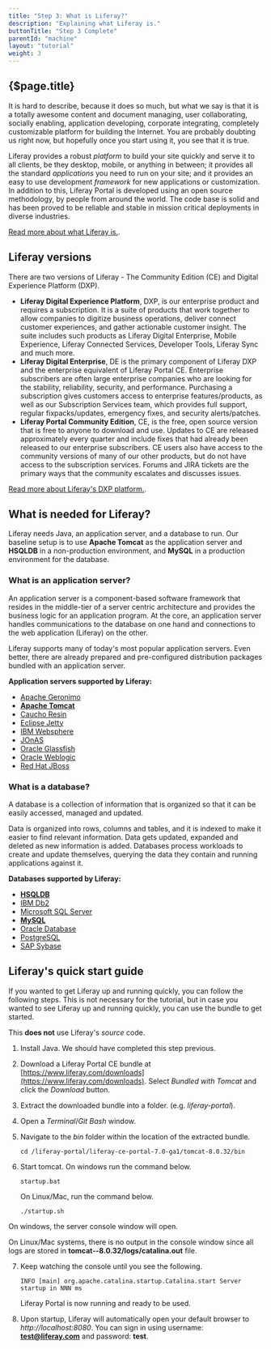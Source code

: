 ```yaml
---
title: "Step 3: What is Liferay?"
description: "Explaining what Liferay is."
buttonTitle: "Step 3 Complete"
parentId: "machine"
layout: "tutorial"
weight: 3
---
```


## {$page.title}

It is hard to describe, because it does so much, but what we say is that it is a totally awesome content and document managing, user collaborating, socially enabling, application developing, corporate integrating, completely customizable platform for building the Internet. You are probably doubting us right now, but hopefully once you start using it, you see that it is true.

Liferay provides a robust *platform* to build your site quickly and serve it to all clients, be they desktop, mobile, or anything in between; it provides all the standard *applications* you need to run on your site; and it provides an easy to use development *framework* for new applications or customization. In addition to this, Liferay Portal is developed using an open source methodology, by people from around the world. The code base is solid and has been proved to be reliable and stable in mission critical deployments in diverse industries.

[Read more about what Liferay is.](https://dev.liferay.com/discover/portal).

## Liferay versions

There are two versions of Liferay - The Community Edition (CE) and Digital Experience Platform (DXP).


* **Liferay Digital Experience Platform**, DXP, is our enterprise product and requires a subscription. It is a suite of products that work together to allow companies to digitize business operations, deliver connect customer experiences, and gather actionable customer insight. The suite includes such products as Liferay Digital Enterprise, Mobile Experience, Liferay Connected Services, Developer Tools, Liferay Sync and much more.
* **Liferay Digital Enterprise**, DE is the primary component of Liferay DXP and the enterprise equivalent of Liferay Portal CE. Enterprise subscribers are often large enterprise companies who are looking for the stability, reliability, security, and performance. Purchasing a subscription gives customers access to enterprise features/products, as well as our Subscription Services team, which provides full support, regular fixpacks/updates, emergency fixes, and security alerts/patches.
* **Liferay Portal Community Edition**, CE, is the free, open source version that is free to anyone to download and use.  Updates to CE are released approximately every quarter and include fixes that had already been released to our enterprise subscribers. CE users also have access to the community versions of many of our other products, but do not have access to the subscription services. Forums and JIRA tickets are the primary ways that the community escalates and discusses issues.

[Read more about Liferay's DXP platform.](https://www.liferay.com/resources/l?title=digital-experience-platform).

## What is needed for Liferay?

Liferay needs Java, an application server, and a database to run. Our baseline setup is to use **Apache Tomcat** as the application server and **HSQLDB** in a non-production environment, and **MySQL** in a production environment for the database.

### What is an application server?

An application server is a component-based software framework that resides in the middle-tier of a server centric architecture and provides the business logic for an application program. At the core, an application server handles communications to the database on one hand and connections to the web application (Liferay) on the other.

Liferay supports many of today's most popular application servers. Even better, there are already prepared and pre-configured distribution packages bundled with an application server.

**Application servers supported by Liferay:**

* [Apache Geronimo](http://geronimo.apache.org)
* **[Apache Tomcat](http://tomcat.apache.org)**
* [Caucho Resin](http://caucho.com)
* [Eclipse Jetty](https://www.eclipse.org/jetty)
* [IBM Websphere](https://www.ibm.com/cloud/websphere-application-platform)
* [JOnAS](https://jonas.ow2.org/bin/view/Main)
* [Oracle Glassfish](http://www.oracle.com/technetwork/middleware/glassfish/overview/index.html)
* [Oracle Weblogic](https://www.oracle.com/middleware/weblogic/index.html)
* [Red Hat JBoss](https://www.redhat.com/en/technologies/jboss-middleware)

### What is a database?

A database is a collection of information that is organized so that it can be easily accessed, managed and updated.

Data is organized into rows, columns and tables, and it is indexed to make it easier to find relevant information. Data gets updated, expanded and deleted as new information is added. Databases process workloads to create and update themselves, querying the data they contain and running applications against it.

**Databases supported by Liferay:**

* **[HSQLDB](http://hsqldb.org)**
* [IBM Db2](https://www.ibm.com/analytics/us/en/db2)
* [Microsoft SQL Server](https://www.microsoft.com/en-us/sql-server/sql-server-2017)
* **[MySQL](https://www.mysql.com)**
* [Oracle Database](https://www.oracle.com/database/index.html)
* [PostgreSQL](https://www.postgresql.org)
* [SAP Sybase](https://www.sap.com/products/sybase-ase.html)

## Liferay's quick start guide

If you wanted to get Liferay up and running quickly, you can follow the following steps. This is not necessary for the tutorial, but in case you wanted to see Liferay up and running quickly, you can use the bundle to get started.

This **does not** use Liferay's *source* code.

1. Install Java. We should have completed this step previous.
2. Download a Liferay Portal CE bundle at [https://www.liferay.com/downloads](https://www.liferay.com/downloads). Select *Bundled with Tomcat* and click the *Download* button.
3. Extract the downloaded bundle into a folder. (e.g. *liferay-portal*).
4. Open a *Terminal*/*Git Bash* window.
5. Navigate to the *bin* folder within the location of the extracted bundle.
    ```shell
    cd /liferay-portal/liferay-ce-portal-7.0-ga1/tomcat-8.0.32/bin
    ```
6. Start tomcat.
    On windows run the command below.

    ```shell
    startup.bat
    ```

    On Linux/Mac, run the command below.

    ```shell
    ./startup.sh
    ```

On windows, the server console window will open.

On Linux/Mac systems, there is no output in the console window since all logs are stored in **tomcat--8.0.32/logs/catalina.out** file.

7. Keep watching the console until you see the following.
    ```shell
    INFO [main] org.apache.catalina.startup.Catalina.start Server startup in NNN ms
    ```

    Liferay Portal is now running and ready to be used.
8. Upon startup, Liferay will automatically open your default browser to *http://localhost:8080*. You can sign in using username: **test@liferay.com** and password: **test**.
